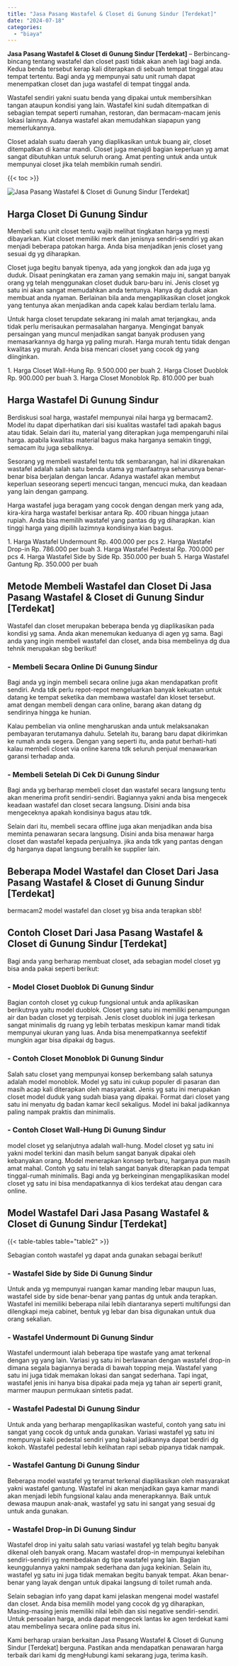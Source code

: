 ```yaml
---
title: "Jasa Pasang Wastafel & Closet di Gunung Sindur [Terdekat]"
date: "2024-07-18"
categories: 
  - "biaya"
---
```


**Jasa Pasang Wastafel & Closet di Gunung Sindur \[Terdekat\]** – Berbincang-bincang tentang wastafel dan closet pasti tidak akan aneh lagi bagi anda. Kedua benda tersebut kerap kali diterapkan di sebuah tempat tinggal atau tempat tertentu. Bagi anda yg mempunyai satu unit rumah dapat menempatkan closet dan juga wastafel di tempat tinggal anda.

Wastafel sendiri yakni suatu benda yang dipakai untuk membersihkan tangan ataupun kondisi yang lain. Wastafel kini sudah ditempatkan di sebagian tempat seperti rumahan, restoran, dan bermacam-macam jenis lokasi lainnya. Adanya wastafel akan memudahkan siapapun yang memerlukannya.

Closet adalah suatu daerah yang diaplikasikan untuk buang air, closet ditempatkan di kamar mandi. Closet juga menajdi bagian keperluan yg amat sangat dibutuhkan untuk seluruh orang. Amat penting untuk anda untuk mempunyai closet jika telah membikin rumah sendiri.

{{< toc >}}

![Jasa Pasang Wastafel & Closet di Gunung Sindur [Terdekat]](/images/wastafel-closet-murah28.png)

## Harga Closet Di Gunung Sindur

Membeli satu unit closet tentu wajib melihat tingkatan harga yg mesti dibayarkan. Kiat closet memiliki merk dan jenisnya sendiri-sendiri yg akan menjadi beberapa patokan harga. Anda bisa menjadikan jenis closet yang sesuai dg yg diharapkan.

Closet juga begitu banyak tipenya, ada yang jongkok dan ada juga yg duduk. Disaat peningkatan era zaman yang semakin maju ini, sangat banyak orang yg telah menggunakan closet duduk baru-baru ini. Jenis closet yg satu ini akan sangat memudahkan anda tentunya. Hanya dg duduk akan membuat anda nyaman. Berlainan bila anda mengaplikasikan closet jongkok yang tentunya akan menjadikan anda capek kalau berdiam terlalu lama.

Untuk harga closet terupdate sekarang ini malah amat terjangkau, anda tidak perlu merisaukan permasalahan harganya. Mengingat banyak persaingan yang muncul menjadikan sangat banyak produsen yang memasarkannya dg harga yg paling murah. Harga murah tentu tidak dengan kwalitas yg murah. Anda bisa mencari closet yang cocok dg yang diinginkan.

1\. Harga Closet Wall-Hung Rp. 9.500.000 per buah 2. Harga Closet Duoblok Rp. 900.000 per buah 3. Harga Closet Monoblok Rp. 810.000 per buah

## Harga Wastafel Di Gunung Sindur

Berdiskusi soal harga, wastafel mempunyai nilai harga yg bermacam2. Model itu dapat diperhatikan dari sisi kualitas wastafel tadi apakah bagus atau tidak. Selain dari itu, material yang diterapkan juga mempengaruhi nilai harga. apabila kwalitas material bagus maka harganya semakin tinggi, semacam itu juga sebaliknya.

Sesorang yg membeli wastafel tentu tdk sembarangan, hal ini dikarenakan wastafel adalah salah satu benda utama yg manfaatnya seharusnya benar-benar bisa berjalan dengan lancar. Adanya wastafel akan membut keperluan seseorang seperti mencuci tangan, mencuci muka, dan keadaan yang lain dengan gampang.

Harga wastafel juga beragam yang cocok dengan dengan merk yang ada, kira-kira harga wastafel berkisar antara Rp. 400 ribuan hingga jutaan rupiah. Anda bisa memilih wastafel yang pantas dg yg diharapkan. kian tinggi harga yang dipilih lazimnya kondisinya kian bagus.

1\. Harga Wastafel Undermount Rp. 400.000 per pcs 2. Harga Wastafel Drop-in Rp. 786.000 per buah 3. Harga Wastafel Pedestal Rp. 700.000 per pcs 4. Harga Wastafel Side by Side Rp. 350.000 per buah 5. Harga Wastafel Gantung Rp. 350.000 per buah

## Metode Membeli Wastafel dan Closet Di Jasa Pasang Wastafel & Closet di Gunung Sindur \[Terdekat\]

Wastafel dan closet merupakan beberapa benda yg diaplikasikan pada kondisi yg sama. Anda akan menemukan keduanya di agen yg sama. Bagi anda yang ingin membeli wastafel dan closet, anda bisa membelinya dg dua tehnik merupakan sbg berikut!

### \- Membeli Secara Online Di Gunung Sindur

Bagi anda yg ingin membeli secara online juga akan mendapatkan profit sendiri. Anda tdk perlu repot-repot mengeluarkan banyak kekuatan untuk datang ke tempat seketika dan membawa wastafel dan kloset tersebut. amat dengan membeli dengan cara online, barang akan datang dg sendirinya hingga ke hunian.

Kalau pembelian via online mengharuskan anda untuk melaksanakan pembayaran terutamanya dahulu. Setelah itu, barang baru dapat dikirimkan ke rumah anda segera. Dengan yang seperti itu, anda patut berhati-hati kalau membeli closet via online karena tdk seluruh penjual menawarkan garansi terhadap anda.

### \- Membeli Setelah Di Cek Di Gunung Sindur

Bagi anda yg berharap membeli closet dan wastafel secara langsung tentu akan menerima profit sendiri-sendiri. Bagiannya yakni anda bisa mengecek keadaan wastafel dan closet secara langsung. Disini anda bisa mengeceknya apakah kondisinya bagus atau tdk.

Selain dari itu, membeli secara offline juga akan menjadikan anda bisa meminta penawaran secara langsung. Disini anda bisa menawar harga closet dan wastafel kepada penjualnya. jika anda tdk yang pantas dengan dg harganya dapat langsung beralih ke supplier lain.

## Beberapa Model Wastafel dan Closet Dari Jasa Pasang Wastafel & Closet di Gunung Sindur \[Terdekat\]

bermacam2 model wastafel dan closet yg bisa anda terapkan sbb!

## Contoh Closet Dari Jasa Pasang Wastafel & Closet di Gunung Sindur \[Terdekat\]

Bagi anda yang berharap membuat closet, ada sebagian model closet yg bisa anda pakai seperti berikut:

### \- Model Closet Duoblok Di Gunung Sindur

Bagian contoh closet yg cukup fungsional untuk anda aplikasikan berikutnya yaitu model duoblok. Closet yang satu ini memiliki penampungan air dan badan closet yg terpisah. Jenis closet duoblok ini juga terkesan sangat minimalis dg ruang yg lebih terbatas meskipun kamar mandi tidak mempunyai ukuran yang luas. Anda bisa menempatkannya seefektif mungkin agar bisa dipakai dg bagus.

### \- Contoh Closet Monoblok Di Gunung Sindur

Salah satu closet yang mempunyai konsep berkembang salah satunya adalah model monoblok. Model yg satu ini cukup populer di pasaran dan masih acap kali diterapkan oleh masyarakat. Jenis yg satu ini merupakan closet model duduk yang sudah biasa yang dipakai. Format dari closet yang satu ini menyatu dg badan kamar kecil sekaligus. Model ini bakal jadikannya paling nampak praktis dan minimalis.

### \- Contoh Closet Wall-Hung Di Gunung Sindur

model closet yg selanjutnya adalah wall-hung. Model closet yg satu ini yakni model terkini dan masih belum sangat banyak dipakai oleh kebanyakan orang. Model menerapkan konsep terbaru, harganya pun masih amat mahal. Contoh yg satu ini telah sangat banyak diterapkan pada tempat tinggal-rumah minimalis. Bagi anda yg berkeinginan mengaplikasikan model closet yg satu ini bisa mendapatkannya di kios terdekat atau dengan cara online.

## Model Wastafel Dari Jasa Pasang Wastafel & Closet di Gunung Sindur \[Terdekat\]

{{< table-tables table="table2" >}}

Sebagian contoh wastafel yg dapat anda gunakan sebagai berikut!

### \- Wastafel Side by Side Di Gunung Sindur

Untuk anda yg mempunyai ruangan kamar manding lebar maupun luas, wastafel side by side benar-benar yang pantas dg untuk anda terapkan. Wastafel ini memiliki beberapa nilai lebih diantaranya seperti multifungsi dan dilengkapi meja cabinet, bentuk yg lebar dan bisa digunakan untuk dua orang sekalian.

### \- Wastafel Undermount Di Gunung Sindur

Wastafel undermount ialah beberapa tipe wastafe yang amat terkenal dengan yg yang lain. Variasi yg satu ini berlawanan dengan wastafel drop-in dimana segala bagiannya berada di bawah topping meja. Wastafel yang satu ini juga tidak memakan lokasi dan sangat sederhana. Tapi ingat, wastafel jenis ini hanya bisa dipakai pada meja yg tahan air seperti granit, marmer maupun permukaan sintetis padat.

### \- Wastafel Padestal Di Gunung Sindur

Untuk anda yang berharap mengaplikasikan wasteful, contoh yang satu ini sangat yang cocok dg untuk anda gunakan. Variasi wastafel yg satu ini mempunyai kaki pedestal sendiri yang bakal jadikannya dapat berdiri dg kokoh. Wastafel pedestal lebih kelihatan rapi sebab pipanya tidak nampak.

### \- Wastafel Gantung Di Gunung Sindur

Beberapa model wastafel yg teramat terkenal diaplikasikan oleh masyarakat yakni wastafel gantung. Wastafel ini akan menjadikan gaya kamar mandi akan menjadi lebih fungsional kalau anda menerapkannya. Baik untuk dewasa maupun anak-anak, wastafel yg satu ini sangat yang sesuai dg untuk anda gunakan.

### \- Wastafel Drop-in Di Gunung Sindur

Wastafel drop ini yaitu salah satu variasi wastafel yg telah begitu banyak dikenal oleh banyak orang. Macam wastafel drop-in mempunyai kelebihan sendiri-sendiri yg membedakan dg tipe wastafel yang lain. Bagian keunggulannya yakni nampak sederhana dan juga kekinian. Selain itu, wastafel yg satu ini juga tidak memakan begitu banyak tempat. Akan benar-benar yang layak dengan untuk dipakai langsung di toilet rumah anda.

Selain sebagian info yang dapat kami jelaskan mengenai model wastafel dan closet. Anda bisa memilih model yang cocok dg yg diharapkan, Masing-masing jenis memiliki nilai lebih dan sisi negative sendiri-sendiri. Untuk persoalan harga, anda dapat mengecek lantas ke agen terdekat kami atau membelinya secara online pada situs ini.

Kami berharap uraian berkaitan Jasa Pasang Wastafel & Closet di Gunung Sindur \[Terdekat\] berguna. Pastikan anda mendapatkan penawaran harga terbaik dari kami dg mengHubungi kami sekarang juga, terima kasih.
